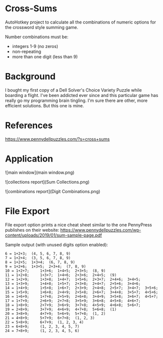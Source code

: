 # Cross-Sums
AutoHotkey project to calculate all the combinations of numeric options for the crossword style summing game.

Number combinations must be: 
* integers 1-9 (no zeros)
* non-repeating
* more than one digit (less than 9)

# Background
I bought my first copy of a Dell Solver's Choice Variety Puzzle while boarding a flight. I've been addicted ever since and this particular game has really go my programming brain tingling.  I'm sure there are other, more efficient solutions.  But this one is mine.

# References

https://www.pennydellpuzzles.com/?s=cross+sums

# Application 

![main window](main window.png)

![collections report](Sum Collections.png)

![combinations report](Digit Combinations.png)


# File Export 

File export option prints a nice cheat sheet similar to the one PennyPress publishes on their website:
https://www.pennydellpuzzles.com/wp-content/uploads/2019/01/sum-sample-page.pdf

Sample output (with unused digits option enabled):

	6 = 1+2+3; 	(4, 5, 6, 7, 8, 9)
	7 = 1+2+4; 	(3, 5, 6, 7, 8, 9)
	8 = 1+2+5; 	1+3+4; 	(6, 7, 8, 9)
	9 = 1+2+6; 	1+3+5; 	2+3+4; 	(7, 8, 9)
	10 = 1+2+7; 	1+3+6; 	1+4+5; 	2+3+5; 	(8, 9)
	11 = 1+2+8; 	1+3+7; 	1+4+6; 	2+3+6; 	2+4+5; 	(9)
	12 = 1+2+9; 	1+3+8; 	1+4+7; 	1+5+6; 	2+3+7; 	2+4+6; 	3+4+5; 	
	13 = 1+3+9; 	1+4+8; 	1+5+7; 	2+3+8; 	2+4+7; 	2+5+6; 	3+4+6; 	
	14 = 1+4+9; 	1+5+8; 	1+6+7; 	2+3+9; 	2+4+8; 	2+5+7; 	3+4+7; 	3+5+6; 	
	15 = 1+5+9; 	1+6+8; 	2+4+9; 	2+5+8; 	2+6+7; 	3+4+8; 	3+5+7; 	4+5+6; 	
	16 = 1+6+9; 	1+7+8; 	2+5+9; 	2+6+8; 	3+4+9; 	3+5+8; 	3+6+7; 	4+5+7; 	
	17 = 1+7+9; 	2+6+9; 	2+7+8; 	3+5+9; 	3+6+8; 	4+5+8; 	4+6+7; 	
	18 = 1+8+9; 	2+7+9; 	3+6+9; 	3+7+8; 	4+5+9; 	4+6+8; 	5+6+7; 	
	19 = 2+8+9; 	3+7+9; 	4+6+9; 	4+7+8; 	5+6+8; 	(1)
	20 = 3+8+9; 	4+7+9; 	5+6+9; 	5+7+8; 	(1, 2)
	21 = 4+8+9; 	5+7+9; 	6+7+8; 	(1, 2, 3)
	22 = 5+8+9; 	6+7+9; 	(1, 2, 3, 4)
	23 = 6+8+9; 	(1, 2, 3, 4, 5, 7)
	24 = 7+8+9; 	(1, 2, 3, 4, 5, 6)
